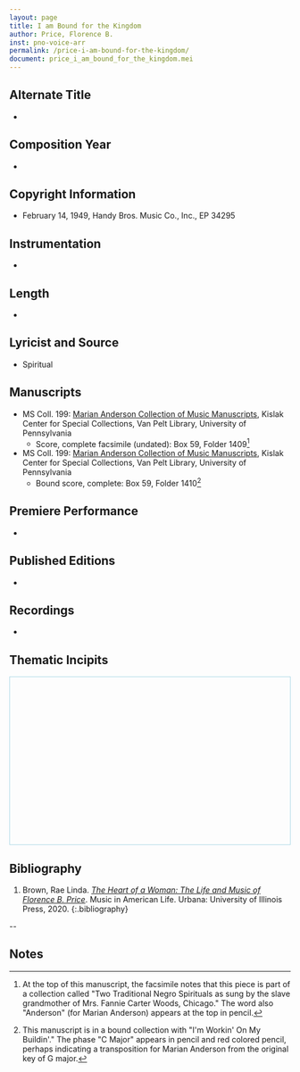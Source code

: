 ```yaml
---
layout: page
title: I am Bound for the Kingdom
author: Price, Florence B.
inst: pno-voice-arr
permalink: /price-i-am-bound-for-the-kingdom/
document: price_i_am_bound_for_the_kingdom.mei
---
```


## Alternate Title
- 

## Composition Year
- 

## Copyright Information
- February 14, 1949, Handy Bros. Music Co., Inc., EP 34295

## Instrumentation
- 

## Length
- 

## Lyricist and Source
- Spiritual

## Manuscripts
- MS Coll. 199: <a href="https://www.library.upenn.edu/detail/collection/marian-anderson-collection" target="_blank">Marian Anderson Collection of Music Manuscripts</a>, Kislak Center for Special Collections, Van Pelt Library, University of Pennsylvania
    * Score, complete facsimile (undated): Box 59, Folder 1409[^fn1]
- MS Coll. 199: <a href="https://www.library.upenn.edu/detail/collection/marian-anderson-collection" target="_blank">Marian Anderson Collection of Music Manuscripts</a>, Kislak Center for Special Collections, Van Pelt Library, University of Pennsylvania
    * Bound score, complete: Box 59, Folder 1410[^fn2]

## Premiere Performance
- 

## Published Editions
- 

## Recordings
- 

## Thematic Incipits
<div>
  <div id="app" class="panel" style="border: 1px solid lightblue; min-height: 300px;"></div>
</div>

<script type="module">
  import 'https://www.verovio.org/javascript/app/verovio-app.js';

  const options = {
      defaultView: 'responsive', // default is 'responsive', alternative is 'document'
      defaultZoom: 3, // 0-7, default is 4
      enableResponsive: true, // default is true
      enableDocument: true, // default is true
  }

  // Create the app - here with an empty option object
  const app = new Verovio.App(document.getElementById("app"), options);

  // Load a file (MEI or MusicXML)
  fetch("{{site.baseurl}}/assets/mei/{{page.document}}")
      .then(function(response) {
          return response.text();
      })
      .then(function(text) {
          app.loadData(text);
      });

</script>

## Bibliography
1. Brown, Rae Linda. <a href="https://www.worldcat.org/title/1122800180" target="_blank">*The Heart of a Woman: The Life and Music of Florence B. Price*</a>. Music in American Life. Urbana: University of Illinois Press, 2020.
{:.bibliography}

--

## Notes
[^fn1]: At the top of this manuscript, the facsimile notes that this piece is part of a collection called "Two Traditional Negro Spirituals as sung by the slave grandmother of Mrs. Fannie Carter Woods, Chicago." The word also "Anderson" (for Marian Anderson) appears at the top in pencil.
[^fn2]: This manuscript is in a bound collection with "I'm Workin' On My Buildin'." The phase "C Major" appears in pencil and red colored pencil, perhaps indicating a transposition for Marian Anderson from the original key of G major.